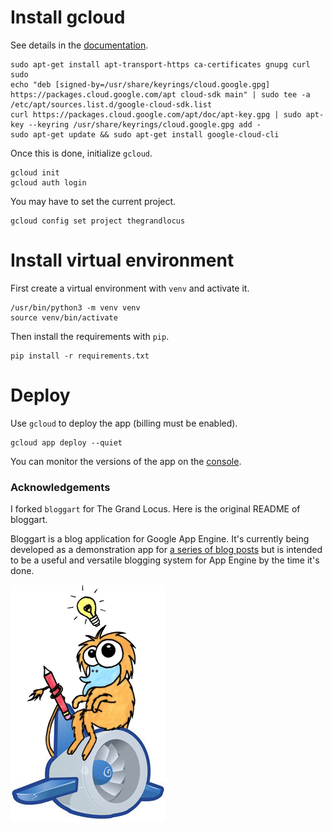 # Install gcloud
See details in the [documentation](https://cloud.google.com/sdk/docs/install#deb).

```
sudo apt-get install apt-transport-https ca-certificates gnupg curl sudo
echo "deb [signed-by=/usr/share/keyrings/cloud.google.gpg] https://packages.cloud.google.com/apt cloud-sdk main" | sudo tee -a /etc/apt/sources.list.d/google-cloud-sdk.list
curl https://packages.cloud.google.com/apt/doc/apt-key.gpg | sudo apt-key --keyring /usr/share/keyrings/cloud.google.gpg add -
sudo apt-get update && sudo apt-get install google-cloud-cli
```

Once this is done, initialize `gcloud`.

```
gcloud init
gcloud auth login
```

You may have to set the current project.

```
gcloud config set project thegrandlocus
```

# Install virtual environment
First create a virtual environment with `venv` and activate it.

```
/usr/bin/python3 -m venv venv
source venv/bin/activate
```

Then install the requirements with `pip`.

```
pip install -r requirements.txt
```

# Deploy
Use `gcloud` to deploy the app (billing must be enabled).

```
gcloud app deploy --quiet
```

You can monitor the versions of the app on the [console](https://console.cloud.google.com/appengine/versions?project=thegrandlocus&serviceId=default).


### Acknowledgements
I forked `bloggart` for The Grand Locus.
Here is the original README of bloggart.

Bloggart is a blog application for Google App Engine. It's currently being
developed as a demonstration app for [a series of blog
posts](http://blog.notdot.net/2009/10/Writing-a-blog-system-on-App-Engine) but
is intended to be a useful and versatile blogging system for App Engine by the
time it's done.

![The original picture for bloggart](http://github.com/Arachnid/bloggart/raw/master/themes/default/static/images/bloggart-ae.png)

